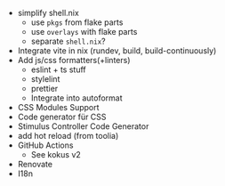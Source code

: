 - simplify shell.nix
  - use `pkgs` from flake parts
  - use `overlays` with flake parts
  - separate `shell.nix`?
- Integrate vite in nix (rundev, build, build-continuously)
- Add js/css formatters(+linters)
  - eslint + ts stuff
  - stylelint
  - prettier
  - Integrate into autoformat
- CSS Modules Support
- Code generator für CSS
- Stimulus Controller Code Generator
- add hot reload (from toolia)
- GitHub Actions
  - See kokus v2
- Renovate
- I18n
